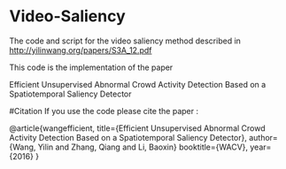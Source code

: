 # Video-Saliency
The code and script for the video saliency method described in http://yilinwang.org/papers/S3A_12.pdf

This code is the implementation of the paper 

Efficient Unsupervised Abnormal Crowd Activity Detection Based on a
Spatiotemporal Saliency Detector

#Citation
If you use the code please cite the paper :

 @article{wangefficient,
        title={Efficient Unsupervised Abnormal Crowd Activity Detection Based on a Spatiotemporal Saliency Detector},
       author={Wang, Yilin and Zhang, Qiang and Li, Baoxin}
      booktitle={WACV},
      year={2016}
 }
 
